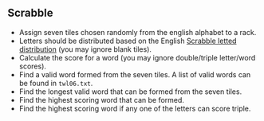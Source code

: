 Scrabble
--------

* Assign seven tiles chosen randomly from the english alphabet to a rack.
* Letters should be distributed based on the English [Scrabble letted distribution](https://en.wikipedia.org/wiki/Scrabble_letter_distributions) (you may ignore blank tiles).
* Calculate the score for a word (you may ignore double/triple letter/word scores).
* Find a valid word formed from the seven tiles. A list of valid words can be found in `twl06.txt`.
* Find the longest valid word that can be formed from the seven tiles.
* Find the highest scoring word that can be formed.
* Find the highest scoring word if any one of the letters can score triple.
